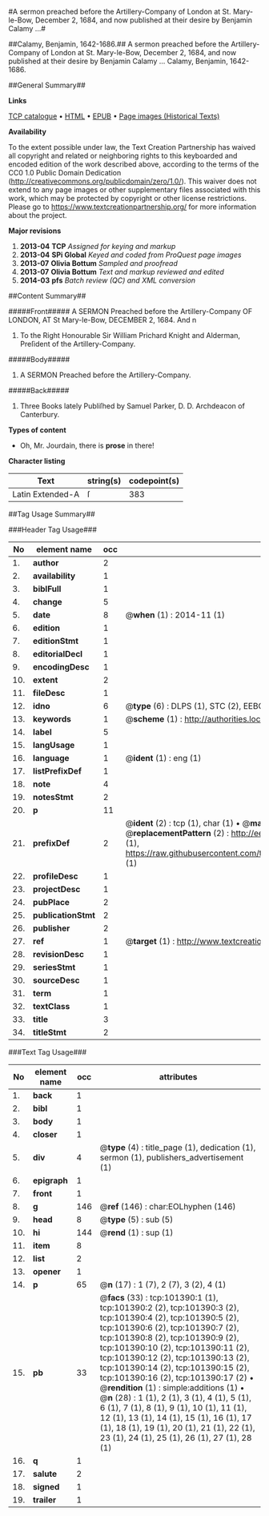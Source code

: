 #A sermon preached before the Artillery-Company of London at St. Mary-le-Bow, December 2, 1684, and now published at their desire by Benjamin Calamy ...#

##Calamy, Benjamin, 1642-1686.##
A sermon preached before the Artillery-Company of London at St. Mary-le-Bow, December 2, 1684, and now published at their desire by Benjamin Calamy ...
Calamy, Benjamin, 1642-1686.

##General Summary##

**Links**

[TCP catalogue](http://www.ota.ox.ac.uk/tcp/)  • 
[HTML](http://tei.it.ox.ac.uk/tcp/Texts-HTML/free/A31/A31853.html)  • 
[EPUB](http://tei.it.ox.ac.uk/tcp/Texts-EPUB/free/A31/A31853.epub) • 
[Page images (Historical Texts)](https://historicaltexts.jisc.ac.uk/eebo-13689645e)

**Availability**

To the extent possible under law, the Text Creation Partnership has waived all copyright and related or neighboring rights to this keyboarded and encoded edition of the work described above, according to the terms of the CC0 1.0 Public Domain Dedication (http://creativecommons.org/publicdomain/zero/1.0/). This waiver does not extend to any page images or other supplementary files associated with this work, which may be protected by copyright or other license restrictions. Please go to https://www.textcreationpartnership.org/ for more information about the project.

**Major revisions**

1. __2013-04__ __TCP__ *Assigned for keying and markup*
1. __2013-04__ __SPi Global__ *Keyed and coded from ProQuest page images*
1. __2013-07__ __Olivia Bottum__ *Sampled and proofread*
1. __2013-07__ __Olivia Bottum__ *Text and markup reviewed and edited*
1. __2014-03__ __pfs__ *Batch review (QC) and XML conversion*

##Content Summary##

#####Front#####
A SERMON Preached before the Artillery-Company OF LONDON, AT St Mary-le-Bow, DECEMBER 2, 1684. And n
1. To the Right Honourable Sir William Prichard Knight and Alderman, Preſident of the Artillery-Company.

#####Body#####

1. A SERMON Preached before the Artillery-Company.

#####Back#####

1. Three Books lately Publiſhed by Samuel Parker, D. D. Archdeacon of Canterbury.

**Types of content**

  * Oh, Mr. Jourdain, there is **prose** in there!

**Character listing**


|Text|string(s)|codepoint(s)|
|---|---|---|
|Latin Extended-A|ſ|383|

##Tag Usage Summary##

###Header Tag Usage###

|No|element name|occ|attributes|
|---|---|---|---|
|1.|__author__|2||
|2.|__availability__|1||
|3.|__biblFull__|1||
|4.|__change__|5||
|5.|__date__|8| @__when__ (1) : 2014-11 (1)|
|6.|__edition__|1||
|7.|__editionStmt__|1||
|8.|__editorialDecl__|1||
|9.|__encodingDesc__|1||
|10.|__extent__|2||
|11.|__fileDesc__|1||
|12.|__idno__|6| @__type__ (6) : DLPS (1), STC (2), EEBO-CITATION (1), OCLC (1), VID (1)|
|13.|__keywords__|1| @__scheme__ (1) : http://authorities.loc.gov/ (1)|
|14.|__label__|5||
|15.|__langUsage__|1||
|16.|__language__|1| @__ident__ (1) : eng (1)|
|17.|__listPrefixDef__|1||
|18.|__note__|4||
|19.|__notesStmt__|2||
|20.|__p__|11||
|21.|__prefixDef__|2| @__ident__ (2) : tcp (1), char (1)  •  @__matchPattern__ (2) : ([0-9\-]+):([0-9IVX]+) (1), (.+) (1)  •  @__replacementPattern__ (2) : http://eebo.chadwyck.com/downloadtiff?vid=$1&page=$2 (1), https://raw.githubusercontent.com/textcreationpartnership/Texts/master/tcpchars.xml#$1 (1)|
|22.|__profileDesc__|1||
|23.|__projectDesc__|1||
|24.|__pubPlace__|2||
|25.|__publicationStmt__|2||
|26.|__publisher__|2||
|27.|__ref__|1| @__target__ (1) : http://www.textcreationpartnership.org/docs/. (1)|
|28.|__revisionDesc__|1||
|29.|__seriesStmt__|1||
|30.|__sourceDesc__|1||
|31.|__term__|1||
|32.|__textClass__|1||
|33.|__title__|3||
|34.|__titleStmt__|2||


###Text Tag Usage###

|No|element name|occ|attributes|
|---|---|---|---|
|1.|__back__|1||
|2.|__bibl__|1||
|3.|__body__|1||
|4.|__closer__|1||
|5.|__div__|4| @__type__ (4) : title_page (1), dedication (1), sermon (1), publishers_advertisement (1)|
|6.|__epigraph__|1||
|7.|__front__|1||
|8.|__g__|146| @__ref__ (146) : char:EOLhyphen (146)|
|9.|__head__|8| @__type__ (5) : sub (5)|
|10.|__hi__|144| @__rend__ (1) : sup (1)|
|11.|__item__|8||
|12.|__list__|2||
|13.|__opener__|1||
|14.|__p__|65| @__n__ (17) : 1 (7), 2 (7), 3 (2), 4 (1)|
|15.|__pb__|33| @__facs__ (33) : tcp:101390:1 (1), tcp:101390:2 (2), tcp:101390:3 (2), tcp:101390:4 (2), tcp:101390:5 (2), tcp:101390:6 (2), tcp:101390:7 (2), tcp:101390:8 (2), tcp:101390:9 (2), tcp:101390:10 (2), tcp:101390:11 (2), tcp:101390:12 (2), tcp:101390:13 (2), tcp:101390:14 (2), tcp:101390:15 (2), tcp:101390:16 (2), tcp:101390:17 (2)  •  @__rendition__ (1) : simple:additions (1)  •  @__n__ (28) : 1 (1), 2 (1), 3 (1), 4 (1), 5 (1), 6 (1), 7 (1), 8 (1), 9 (1), 10 (1), 11 (1), 12 (1), 13 (1), 14 (1), 15 (1), 16 (1), 17 (1), 18 (1), 19 (1), 20 (1), 21 (1), 22 (1), 23 (1), 24 (1), 25 (1), 26 (1), 27 (1), 28 (1)|
|16.|__q__|1||
|17.|__salute__|2||
|18.|__signed__|1||
|19.|__trailer__|1||
